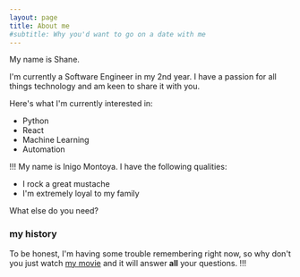 ```yaml
---
layout: page
title: About me
#subtitle: Why you'd want to go on a date with me
---
```


My name is Shane.

I'm currently a Software Engineer in my 2nd year. I have a passion for all things technology and am keen to share it with you.

Here's what I'm currently interested in:

- Python
- React
- Machine Learning
- Automation

!!!
My name is Inigo Montoya. I have the following qualities:

- I rock a great mustache
- I'm extremely loyal to my family

What else do you need?

### my history

To be honest, I'm having some trouble remembering right now, so why don't you just watch [my movie](http://en.wikipedia.org/wiki/The_Princess_Bride_%28film%29) and it will answer **all** your questions.
!!!

